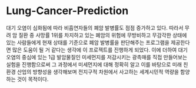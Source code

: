 # Lung-Cancer-Prediction
대기 오염이 심화됨에 따라 비흡연자들의 폐암 발병률도 점점 증가하고 있다. 따라서 무려 암 질환 중 사망률 1위를 차지하고 있는 폐암의 위험에 무방비하고 무감각한 상태에 있는 사람들에게 현재 상태를 기준으로 폐암 발병률을 판단해주는 프로그램을 제공한다면 많은 도움이 될 거 같다는 생각에 이 프로젝트를 진행하게 되었다. 이에 더하여 대기 오염의 중심에 있는 1급 발암물질인 미세먼지를 저감시키는 광촉매를 직접 만들어보는 실험을 진행함으로써 그 과정에서 미세먼지에 대해 정확히 알고 이를 바탕으로 미래 친환경 산업의 방향성을 생각해보며 전지구적 차원에서 사고하는 세계시민적 역량을 함양하는 것이 목적이다.
